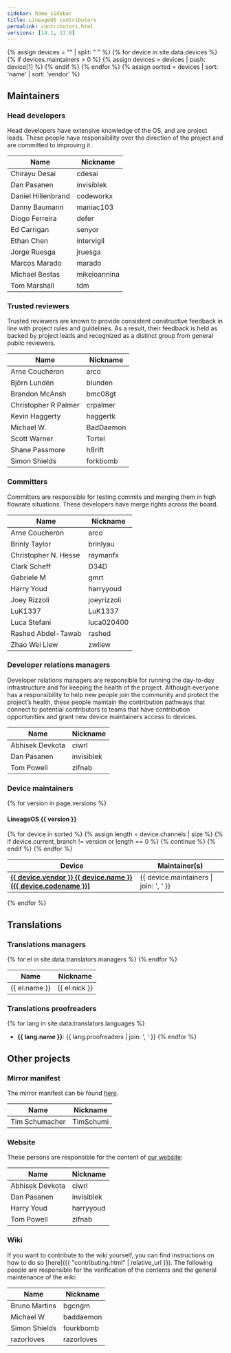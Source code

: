 ```yaml
---
sidebar: home_sidebar
title: LineageOS contributors
permalink: contributors.html
versions: [14.1, 13.0]
---
```


{% assign devices = "" | split: " " %}
{% for device in site.data.devices %}
{% if devices.maintainers > 0 %}
{% assign devices = devices | push: device[1] %}
{% endif %}
{% endfor %}
{% assign sorted = devices | sort: 'name' | sort: 'vendor' %}

## Maintainers

### Head developers

Head developers have extensive knowledge of the OS, and are project leads. These people have responsibility over the direction of
the project and are committed to improving it.

| Name | Nickname |
|------|----------|
| Chirayu Desai | cdesai |
| Dan Pasanen | invisiblek |
| Daniel Hillenbrand | codeworkx |
| Danny Baumann | maniac103 |
| Diogo Ferreira | defer |
| Ed Carrigan | senyor |
| Ethan Chen | intervigil |
| Jorge Ruesga | jruesga |
| Marcos Marado | marado |
| Michael Bestas | mikeioannina |
| Tom Marshall | tdm |

### Trusted reviewers

Trusted reviewers are known to provide consistent constructive feedback in line with project rules and guidelines. As a result, 
their feedback is held as backed by project leads and recognized as a distinct group from general public reviewers.

| Name | Nickname |
|------|----------|
| Arne Coucheron | arco |
| Björn Lundén | blunden |
| Brandon McAnsh | bmc08gt |
| Christopher R Palmer | crpalmer |
| Kevin Haggerty | haggertk |
| Michael W. | BadDaemon |
| Scott Warner | Tortel |
| Shane Passmore | h8rift |
| Simon Shields | forkbomb |

### Committers

Committers are responsible for testing commits and merging them in high flowrate situations. These developers have merge rights across the board.

| Name | Nickname |
|------|----------|
| Arne Coucheron | arco |
| Brinly Taylor | brinlyau |
| Christopher N. Hesse | raymanfx |
| Clark Scheff | D34D |
| Gabriele M | gmrt |
| Harry Youd | harryyoud |
| Joey Rizzoli | joeyrizzoli |
| LuK1337 | LuK1337 |
| Luca Stefani | luca020400 |
| Rashed Abdel-Tawab | rashed |
| Zhao Wei Liew | zwliew |

### Developer relations managers

Developer relations managers are responsible for running the day-to-day infrastructure and for keeping the health of the project.
Although everyone has a responsibility to help new people join the community and protect the project’s health, these people maintain the contribution
pathways that connect to potential contributors to teams that have contribution opportunities and grant new device maintainers access to devices.

| Name | Nickname |
|------|----------|
| Abhisek Devkota | ciwrl |
| Dan Pasanen | invisiblek |
| Tom Powell | zifnab |

### Device maintainers

{% for version in page.versions %}

#### LineageOS {{ version }}

<table>
<thead>
<tr><th>Device</th><th>Maintainer(s)</th></tr>
</thead>
<tbody>
{% for device in sorted %}
{% assign length = device.channels | size %}
{% if device.current_branch != version or length == 0 %}
{% continue %}
{% endif %}
<tr><td><b><a href="{{ "/devices/" | append: device.codename | relative_url }}">{{ device.vendor }} {{ device.name }} ({{ device.codename }})</a></b></td><td>{{ device.maintainers | join: ', ' }}</td></tr>
{% endfor %}
</tbody>
</table>
{% endfor %}

## Translations

### Translations managers

<table>
<thead>
<tr><th>Name</th><th>Nickname</th></tr>
</thead>
<tbody>
{% for el in site.data.translators.managers %}
<tr><td>{{ el.name }}</td><td>{{ el.nick }}</td></tr>
{% endfor %}
</tbody>
</table>

### Translations proofreaders

{% for lang in site.data.translators.languages %}
* __{{ lang.name }}__: {{ lang.proofreaders | join: ', ' }}
{% endfor %}

## Other projects

### Mirror manifest

The mirror manifest can be found [here](https://www.github.com/LineageOS/mirror).

| Name           | Nickname  |
|----------------|-----------|
| Tim Schumacher | TimSchumi |

### Website

These persons are responsible for the content of [our website](https://www.lineageos.org/):

| Name            | Nickname   |
|-----------------|------------|
| Abhisek Devkota | ciwrl      |
| Dan Pasanen     | invisiblek |
| Harry Youd      | harryyoud  |
| Tom Powell      | zifnab     |

### Wiki

If you want to contribute to the wiki yourself, you can find instructions on how to do so [here]({{ "contributing.html" | relative_url }}).
The following people are responsible for the verification of the contents and the general maintenance of the wiki:

| Name           | Nickname   |
|----------------|------------|
| Bruno Martins  | bgcngm     |
| Michael W      | baddaemon  |
| Simon Shields  | fourkbomb  |
| razorloves     | razorloves |
